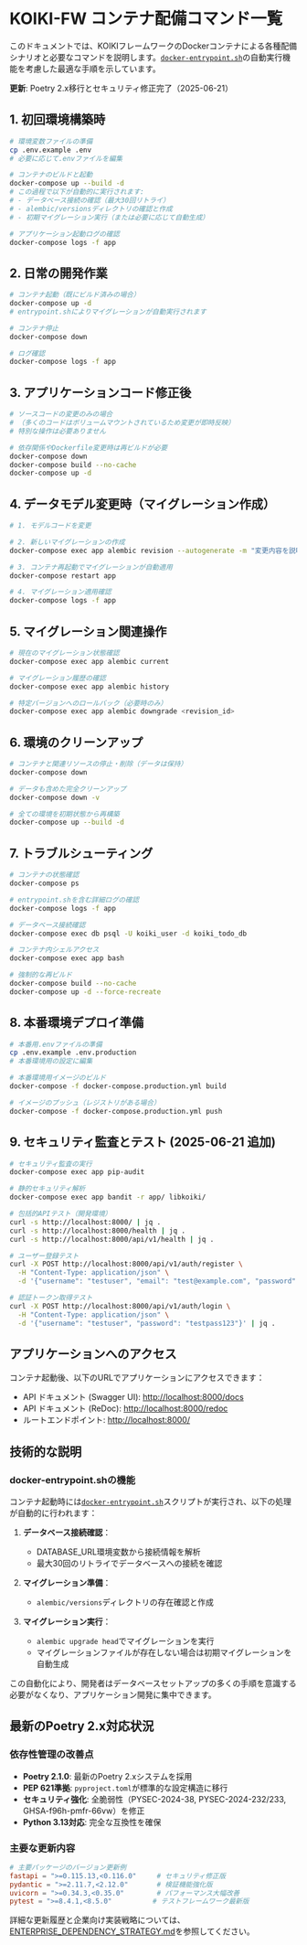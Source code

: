 # KOIKI-FW コンテナ配備コマンド一覧

このドキュメントでは、KOIKIフレームワークのDockerコンテナによる各種配備シナリオと必要なコマンドを説明します。[`docker-entrypoint.sh`](docker-entrypoint.sh)の自動実行機能を考慮した最適な手順を示しています。

**更新**: Poetry 2.x移行とセキュリティ修正完了（2025-06-21）

## 1. 初回環境構築時

```bash
# 環境変数ファイルの準備
cp .env.example .env
# 必要に応じて.envファイルを編集

# コンテナのビルドと起動
docker-compose up --build -d
# この過程で以下が自動的に実行されます:
# - データベース接続の確認（最大30回リトライ）
# - alembic/versionsディレクトリの確認と作成
# - 初期マイグレーション実行（または必要に応じて自動生成）

# アプリケーション起動ログの確認
docker-compose logs -f app
```

## 2. 日常の開発作業

```bash
# コンテナ起動（既にビルド済みの場合）
docker-compose up -d
# entrypoint.shによりマイグレーションが自動実行されます

# コンテナ停止
docker-compose down

# ログ確認
docker-compose logs -f app
```

## 3. アプリケーションコード修正後

```bash
# ソースコードの変更のみの場合
# （多くのコードはボリュームマウントされているため変更が即時反映）
# 特別な操作は必要ありません

# 依存関係やDockerfile変更時は再ビルドが必要
docker-compose down
docker-compose build --no-cache
docker-compose up -d
```

## 4. データモデル変更時（マイグレーション作成）

```bash
# 1. モデルコードを変更

# 2. 新しいマイグレーションの作成
docker-compose exec app alembic revision --autogenerate -m "変更内容を説明"

# 3. コンテナ再起動でマイグレーションが自動適用
docker-compose restart app

# 4. マイグレーション適用確認
docker-compose logs -f app
```

## 5. マイグレーション関連操作

```bash
# 現在のマイグレーション状態確認
docker-compose exec app alembic current

# マイグレーション履歴の確認
docker-compose exec app alembic history

# 特定バージョンへのロールバック（必要時のみ）
docker-compose exec app alembic downgrade <revision_id>
```

## 6. 環境のクリーンアップ

```bash
# コンテナと関連リソースの停止・削除（データは保持）
docker-compose down

# データも含めた完全クリーンアップ
docker-compose down -v

# 全ての環境を初期状態から再構築
docker-compose up --build -d
```

## 7. トラブルシューティング

```bash
# コンテナの状態確認
docker-compose ps

# entrypoint.shを含む詳細ログの確認
docker-compose logs -f app

# データベース接続確認
docker-compose exec db psql -U koiki_user -d koiki_todo_db

# コンテナ内シェルアクセス
docker-compose exec app bash

# 強制的な再ビルド
docker-compose build --no-cache
docker-compose up -d --force-recreate
```

## 8. 本番環境デプロイ準備

```bash
# 本番用.envファイルの準備
cp .env.example .env.production
# 本番環境用の設定に編集

# 本番環境用イメージのビルド
docker-compose -f docker-compose.production.yml build

# イメージのプッシュ（レジストリがある場合）
docker-compose -f docker-compose.production.yml push
```

## 9. セキュリティ監査とテスト (2025-06-21 追加)

```bash
# セキュリティ監査の実行
docker-compose exec app pip-audit

# 静的セキュリティ解析
docker-compose exec app bandit -r app/ libkoiki/

# 包括的APIテスト（開発環境）
curl -s http://localhost:8000/ | jq .
curl -s http://localhost:8000/health | jq .
curl -s http://localhost:8000/api/v1/health | jq .

# ユーザー登録テスト
curl -X POST http://localhost:8000/api/v1/auth/register \
  -H "Content-Type: application/json" \
  -d '{"username": "testuser", "email": "test@example.com", "password": "testpass123"}' | jq .

# 認証トークン取得テスト
curl -X POST http://localhost:8000/api/v1/auth/login \
  -H "Content-Type: application/json" \
  -d '{"username": "testuser", "password": "testpass123"}' | jq .
```

## アプリケーションへのアクセス

コンテナ起動後、以下のURLでアプリケーションにアクセスできます：

* API ドキュメント (Swagger UI): [http://localhost:8000/docs](http://localhost:8000/docs)
* API ドキュメント (ReDoc): [http://localhost:8000/redoc](http://localhost:8000/redoc)
* ルートエンドポイント: [http://localhost:8000/](http://localhost:8000/)

## 技術的な説明

### docker-entrypoint.shの機能

コンテナ起動時には[`docker-entrypoint.sh`](docker-entrypoint.sh)スクリプトが実行され、以下の処理が自動的に行われます：

1. **データベース接続確認**：
   - DATABASE_URL環境変数から接続情報を解析
   - 最大30回のリトライでデータベースへの接続を確認

2. **マイグレーション準備**：
   - `alembic/versions`ディレクトリの存在確認と作成

3. **マイグレーション実行**：
   - `alembic upgrade head`でマイグレーションを実行
   - マイグレーションファイルが存在しない場合は初期マイグレーションを自動生成

この自動化により、開発者はデータベースセットアップの多くの手順を意識する必要がなくなり、アプリケーション開発に集中できます。

## 最新のPoetry 2.x対応状況

### 依存性管理の改善点
- **Poetry 2.1.0**: 最新のPoetry 2.xシステムを採用
- **PEP 621準拠**: `pyproject.toml`が標準的な設定構造に移行
- **セキュリティ強化**: 全脆弱性（PYSEC-2024-38, PYSEC-2024-232/233, GHSA-f96h-pmfr-66vw）を修正
- **Python 3.13対応**: 完全な互換性を確保

### 主要な更新内容
```toml
# 主要パッケージのバージョン更新例
fastapi = ">=0.115.13,<0.116.0"     # セキュリティ修正版
pydantic = ">=2.11.7,<2.12.0"       # 検証機能強化版
uvicorn = ">=0.34.3,<0.35.0"        # パフォーマンス大幅改善
pytest = ">=8.4.1,<8.5.0"          # テストフレームワーク最新版
```

詳細な更新履歴と企業向け実装戦略については、[ENTERPRISE_DEPENDENCY_STRATEGY.md](ENTERPRISE_DEPENDENCY_STRATEGY.md)を参照してください。
